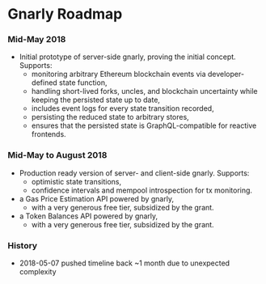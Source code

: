 # Gnarly Roadmap

### Mid-May 2018

- Initial prototype of server-side gnarly, proving the initial concept. Supports:
    - monitoring arbitrary Ethereum blockchain events via developer-defined state function,
    - handling short-lived forks, uncles, and blockchain uncertainty while keeping the persisted state up to date,
    - includes event logs for every state transition recorded,
    - persisting the reduced state to arbitrary stores,
    - ensures that the persisted state is GraphQL-compatible for reactive frontends.

### Mid-May to August 2018

- Production ready version of server- and client-side gnarly. Supports:
    - optimistic state transitions,
    - confidence intervals and mempool introspection for tx monitoring.
- a Gas Price Estimation API powered by gnarly,
    - with a very generous free tier, subsidized by the grant.
- a Token Balances API powered by gnarly,
    - with a very generous free tier, subsidized by the grant.


### History
- 2018-05-07 pushed timeline back ~1 month due to unexpected complexity

